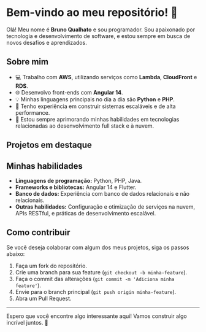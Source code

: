 # Bem-vindo ao meu repositório! 👋

Olá! Meu nome é **Bruno Qualhato** e sou programador. Sou apaixonado por tecnologia e desenvolvimento de software, e estou sempre em busca de novos desafios e aprendizados.

## Sobre mim

- 💻 Trabalho com **AWS**, utilizando serviços como **Lambda**, **CloudFront** e **RDS**.
- 🌐 Desenvolvo front-ends com **Angular 14**.
- 💡 Minhas linguagens principais no dia a dia são **Python** e **PHP**.
- 🚀 Tenho experiência em construir sistemas escaláveis e de alta performance.
- 🌱 Estou sempre aprimorando minhas habilidades em tecnologias relacionadas ao desenvolvimento full stack e à nuvem.

## Projetos em destaque


## Minhas habilidades

- **Linguagens de programação:** Python, PHP, Java.
- **Frameworks e bibliotecas:** Angular 14 e Flutter.
- **Banco de dados:** Experiência com banco de dados relacionais e não relacionais.
- **Outras habilidades:** Configuração e otimização de serviços na nuvem, APIs RESTful, e práticas de desenvolvimento escalável.

## Como contribuir

Se você deseja colaborar com algum dos meus projetos, siga os passos abaixo:

1. Faça um fork do repositório.
2. Crie uma branch para sua feature (`git checkout -b minha-feature`).
3. Faça o commit das alterações (`git commit -m 'Adiciona minha feature'`).
4. Envie para o branch principal (`git push origin minha-feature`).
5. Abra um Pull Request.

---

Espero que você encontre algo interessante aqui! Vamos construir algo incrível juntos. 🚀
